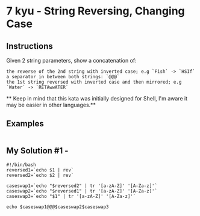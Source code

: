 # 7 kyu - String Reversing, Changing Case
## Instructions
Given 2 string parameters, show a concatenation of:

    the reverse of the 2nd string with inverted case; e.g `Fish` -> `HSIf`
    a separator in between both strings: `@@@`
    the 1st string reversed with inverted case and then mirrored; e.g `Water` -> `RETAwwATER` 

** Keep in mind that this kata was initially designed for Shell, I'm aware it may be easier in other languages.**

## Examples
```

```

## My Solution #1 - 
```shell
#!/bin/bash
reversed1=`echo $1 | rev`
reversed2=`echo $2 | rev`

caseswap1=`echo "$reversed2" | tr '[a-zA-Z]' '[A-Za-z]'`
caseswap2=`echo "$reversed1" | tr '[a-zA-Z]' '[A-Za-z]'`
caseswap3=`echo "$1" | tr '[a-zA-Z]' '[A-Za-z]'`

echo $caseswap1@@@$caseswap2$caseswap3
```